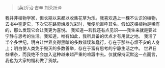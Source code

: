 > [英]乔治·吉辛 刘荣跃译

我并非植物学家，但长期以来都以收集花草为乐。我喜欢遇上一棵不认识的植物，去书中鉴定它，下次它在路旁焕发光彩时，我便能直呼其名。假如这棵植物是稀有的，那么发现它会让我更为喜悦。
我知道—若我还有点见识——我生来就是要过宁静与思考的生活。我知道，唯有如此，我所具备的优点才有用武之地。
我活了半个多世纪，明白让世界变得黑暗的多数错误和蠢行，存在于那些心烦不安的人身上；明白使人类免于毁灭的多数善举，存在于富有思考的宁静生活之中。
世界日益嘈杂，而我绝不会加入这种越来越严重的喧嚣中去。仅就保持沉默这一点而言，我也为大家的福利做了贡献。